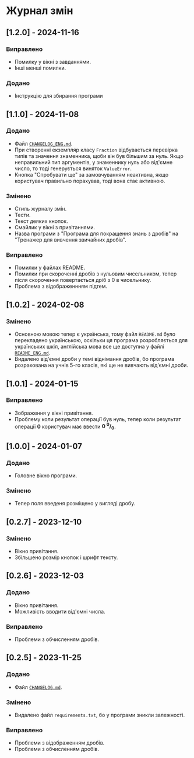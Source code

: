# Журнал змін  

## [1.2.0] - 2024-11-16
### Виправлено
* Помилку у вікні з завданнями.
* Інші менші помилки.

### Додано
* Інструкцію для збирання програми

## [1.1.0] - 2024-11-08
### Додано
* Файл [`CHANGELOG_ENG.md`](./CHANGELOG_ENG.md).
* При створенні екземпляр класу `Fraction` відбувається перевірка типів та значення знаменника, щоби він був більшим за нуль. Якщо неправильний тип аргументів, у знаменнику нуль або від'ємне число, то тоді генерується виняток `ValueError`.
* Кнопка "Спробувати ще" за замовчуванням неактивна, якщо користувач правильно порахував, тоді вона стає активною.

### Змінено
* Стиль журналу змін.
* Тести.
* Текст деяких кнопок.
* Смайлик у вікні з привітаннями.
* Назва програми з "Програма для покращення знань з дробів" на "Тренажер для вивчення звичайних дробів".

### Виправлено
* Помилки у файлах README.
* Помилки при скороченні дробів з нульовим чисельником, тепер після скорочення повертається дріб з 0 в чисельнику.
* Проблема з відображеннням підтем.

## [1.0.2] - 2024-02-08
### Змінено
* Основною мовою тепер є українська, тому файл `README.md` було перекладено українською, оскільки ця програма розробляється для українських шкіл, англійська мова все ще доступна у файлі [`README_ENG.md`](./README_ENG.md).
* Видалено від'ємні дроби у темі віднімання дробів, бо програма розрахована на учнів 5-го класів, які ще не вивчають від'ємні дроби.


## [1.0.1] - 2024-01-15
### Виправлено
* Зображення у вікні привітання.
* Проблему коли результат операції був нуль, тепер коли результат операції  **0** користувач має ввести **0 <sup>0</sup>/<sub>0</sub>**.


## [1.0.0] - 2024-01-07
### Додано
* Головне вікно програми.

### Змінено
* Тепер поля введеня розміщено у вигляді дробу.


## [0.2.7] - 2023-12-10
### Змінено
* Вікно привітання.
* Збільшено розмір кнопок і шрифт тексту.


## [0.2.6] - 2023-12-03
### Додано 
* Вікно привітання.
* Можливість вводити від'ємні числа.

### Виправлено
* Проблеми з обчисленням дробів.


## [0.2.5] - 2023-11-25
### Додано
* Файл [`CHANGELOG.md`](CHANGELOG.md).

### Змінено
* Видалено файл `requirements.txt`, бо у програми зникли залежності.

### Виправлено
* Проблеми з відображенням дробів.
* Проблеми з обчисленням дробів.
